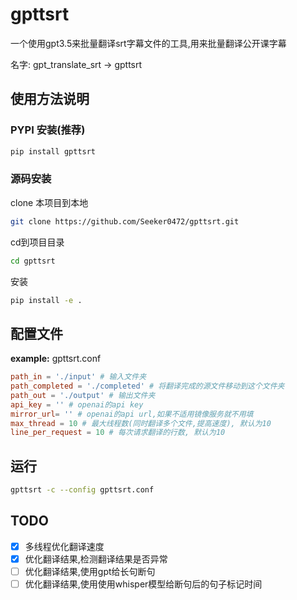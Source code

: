 # gpttsrt

一个使用gpt3.5来批量翻译srt字幕文件的工具,用来批量翻译公开课字幕

名字: gpt_translate_srt -> gpttsrt

## 使用方法说明

### PYPI 安装(推荐)

```bash
pip install gpttsrt
```

### 源码安装
    
clone 本项目到本地
```bash
git clone https://github.com/Seeker0472/gpttsrt.git
```
cd到项目目录
```bash
cd gpttsrt
```
安装
```bash
pip install -e .
```
## 配置文件
**example:** gpttsrt.conf
```conf
path_in = './input' # 输入文件夹
path_completed = './completed' # 将翻译完成的源文件移动到这个文件夹
path_out = './output' # 输出文件夹
api_key = '' # openai的api key
mirror_url= '' # openai的api url,如果不适用镜像服务就不用填
max_thread = 10 # 最大线程数(同时翻译多个文件,提高速度), 默认为10
line_per_request = 10 # 每次请求翻译的行数, 默认为10
```
## 运行
```bash
gpttsrt -c --config gpttsrt.conf
```

## TODO
- [x] 多线程优化翻译速度
- [x] 优化翻译结果,检测翻译结果是否异常
- [ ] 优化翻译结果,使用gpt给长句断句
- [ ] 优化翻译结果,使用使用whisper模型给断句后的句子标记时间
